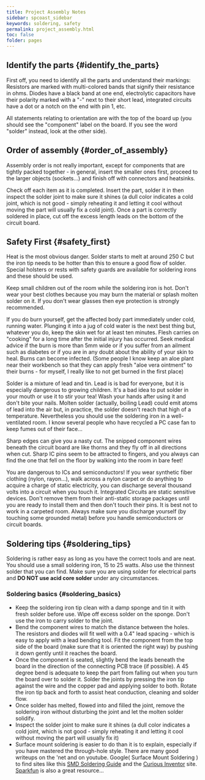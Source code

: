 ```yaml
---
title: Project Assembly Notes
sidebar: spcoast_sidebar
keywords: soldering, safety
permalink: project_assembly.html
toc: false
folder: pages
---
```


Identify the parts {#identify_the_parts}
------------------

First off, you need to identify all the parts and understand their
markings: Resistors are marked with multi-colored bands that signify
their resistance in ohms. Diodes have a black band at one end,
electrolytic capacitors have their polarity marked with a "-" next to
their short lead, integrated circuits have a dot or a notch on the end
with pin 1, etc.

All statements relating to orientation are with the top of the board up
(you should see the "component" label on the board. If you see the word
"solder" instead, look at the other side).

Order of assembly {#order_of_assembly}
-----------------

Assembly order is not really important, except for components that are
tightly packed together - in general, insert the smaller ones first,
proceed to the larger objects (sockets...) and finish off with
connectors and heatsinks.

Check off each item as it is completed. Insert the part, solder it in
then inspect the solder joint to make sure it shines (a dull color
indicates a cold joint, which is not good - simply reheating it and
letting it cool without moving the part will usually fix a cold joint).
Once a part is correctly soldered in place, cut off the excess length
leads on the bottom of the circuit board.

Safety First {#safety_first}
------------

Heat is the most obvious danger. Solder starts to melt at around 250 C
but the iron tip needs to be hotter than this to ensure a good flow of
solder. Special holsters or rests with safety guards are available for
soldering irons and these should be used.

Keep small children out of the room while the soldering iron is hot.
Don\'t wear your best clothes because you may burn the material or
splash molten solder on it. If you don\'t wear glasses then eye
protection is strongly recommended.

If you do burn yourself, get the affected body part immediately under
cold, running water. Plunging it into a jug of cold water is the next
best thing but, whatever you do, keep the skin wet for at least ten
minutes. Flesh carries on \"cooking\" for a long time after the initial
injury has occurred. Seek medical advice if the burn is more than 5mm
wide or if you suffer from an ailment such as diabetes or if you are in
any doubt about the ability of your skin to heal. Burns can become
infected. (Some people I know keep an aloe plant near their workbench so
that they can apply fresh \"aloe vera ointment\" to their burns - for
myself, I really like to not get burned in the first place)

Solder is a mixture of lead and tin. Lead is is bad for everyone, but it
is especially dangerous to growing children. It\'s a bad idea to put
solder in your mouth or use it to stir your tea! Wash your hands after
using it and don\'t bite your nails. Molten solder (actually, boiling
Lead) could emit atoms of lead into the air but, in practice, the solder
doesn\'t reach that high of a temperature. Nevertheless you should use
the soldering iron in a well-ventilated room. I know several people who
have recycled a PC case fan to keep fumes out of their face\...

Sharp edges can give you a nasty cut. The snipped component wires
beneath the circuit board are like thorns and they fly off in all
directions when cut. Sharp IC pins seem to be attracted to fingers, and
you always can find the one that fell on the floor by walking into the
room in bare feet!

You are dangerous to ICs and semiconductors! If you wear synthetic fiber
clothing (nylon, rayon\...), walk across a nylon carpet or do anything
to acquire a charge of static electricity, you can discharge several
thousand volts into a circuit when you touch it. Integrated Circuits are
static sensitive devices. Don't remove them from their anti-static
storage packages until you are ready to install them and then don't
touch their pins. It is best not to work in a carpeted room. Always make
sure you discharge yourself (by touching some grounded metal) before you
handle semiconductors or circuit boards.

Soldering tips {#soldering_tips}
--------------

Soldering is rather easy as long as you have the correct tools and are
neat. You should use a small soldering iron, 15 to 25 watts. Also use
the thinnest solder that you can find. Make sure you are using solder
for electrical parts and **DO NOT use acid core solder** under any
circumstances.

### Soldering basics {#soldering_basics}

-   Keep the soldering iron tip clean with a damp sponge and tin it with
    fresh solder before use. Wipe off excess solder on the sponge.
    Don\'t use the iron to carry solder to the joint.
-   Bend the component wires to match the distance between the holes.
    The resistors and diodes will fit well with a 0.4\" lead spacing -
    which is easy to apply with a lead bending tool. Fit the component
    from the top side of the board (make sure that it is oriented the
    right way) by pushing it down gently until it reaches the board.
-   Once the component is seated, slightly bend the leads beneath the
    board in the direction of the connecting PCB trace (if possible). A
    45 degree bend is adequate to keep the part from falling out when
    you turn the board over to solder it. Solder the joints by pressing
    the iron tip against the wire and the copper pad and applying solder
    to both. Rotate the iron tip back and forth to assist heat
    conduction, cleaning and solder flow.
-   Once solder has melted, flowed into and filled the joint, remove the
    soldering iron without disturbing the joint and let the molten
    solder solidify.
-   Inspect the solder joint to make sure it shines (a dull color
    indicates a cold joint, which is not good - simply reheating it and
    letting it cool without moving the part will usually fix it)
-   Surface mount soldering is easier to do than it is to explain,
    especially if you have mastered the through-hole style. There are
    many good writeups on the \'net and on youtube. Google( Surface
    Mount Soldering ) to find sites like this [SMD Soldering
    Guide](http://www.infidigm.net/articles/solder/) and the [Curious
    Inventor](http://store.curiousinventor.com/guides/) site.
    [Sparkfun](http://www.sparkfun.com) is also a great resource\...
